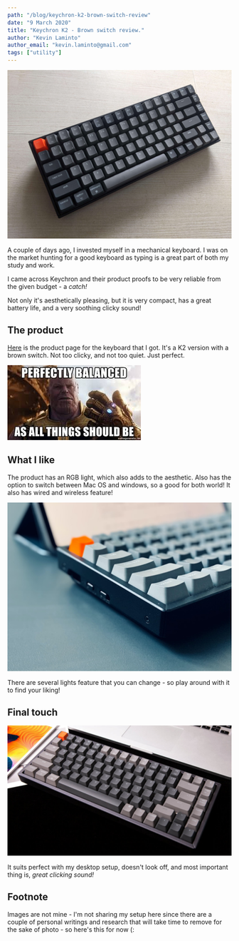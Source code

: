 ```yaml
---
path: "/blog/keychron-k2-brown-switch-review"
date: "9 March 2020"
title: "Keychron K2 - Brown switch review."
author: "Kevin Laminto"
author_email: "kevin.laminto@gmail.com"
tags: ["utility"]
---
```


![Image 1](./image1.jpg)

A couple of days ago, I invested myself in a mechanical keyboard. I was on the market hunting for a good keyboard as typing is a great part of both my study and work.

I came across Keychron and their product proofs to be very reliable from the given budget - a *catch!*

Not only it's aesthetically pleasing, but it is very compact, has a great battery life, and a very soothing clicky sound!

## The product
[Here](https://www.keychron.com/products/keychron-k2-wireless-mechanical-keyboard) is the product page for the keyboard that I got. It's a K2 version with a brown switch. Not too clicky, and not too quiet. Just perfect.

![balance-meme](./image2.jpeg)

## What I like
The product has an RGB light, which also adds to the aesthetic. Also has the option to switch between Mac OS and windows, so a good for both world! It also has wired and wireless feature!

![image 3](./image3.jpeg)

There are several lights feature that you can change - so play around with it to find your liking!

## Final touch
![image 4](./image4.jpg)

It suits perfect with my desktop setup, doesn't look off, and most important thing is, *great clicking sound!*

## Footnote
Images are not mine - I'm not sharing my setup here since there are a couple of personal writings and research that will take time to remove for the sake of photo - so here's this for now (: